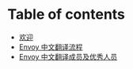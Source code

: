 # Table of contents

* [欢迎](README.md)
* [Envoy 中文翻译流程](envoy-zhong-wen-fan-yi-liu-cheng.md)
* [Envoy 中文翻译成员及优秀人员](envoy-zhong-wen-fan-yi-cheng-yuan-ji-you-xiu-ren-yuan.md)

